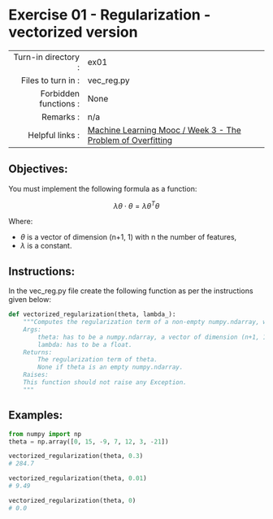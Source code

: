 # Exercise 01 - Regularization - vectorized version

|                         |                    |
| -----------------------:| ------------------ |
|   Turn-in directory :   |  ex01              |
|   Files to turn in :    |  vec_reg.py        |
|   Forbidden functions : |  None              |
|   Remarks :             |  n/a               |
|   Helpful links :       |  [Machine Learning Mooc / Week 3 - The Problem of Overfitting](https://www.coursera.org/learn/machine-learning/lecture/ACpTQ/the-problem-of-overfitting) |

## Objectives:

You must implement the following formula as a function:  
  
$$
\lambda \theta \cdot \theta = \lambda \theta^{T}\theta
$$

Where:  
- $\theta$ is a vector of dimension (n+1, 1) with n the number of features,
- $\lambda$ is a constant.


## Instructions:

In the vec_reg.py file create the following function as per the instructions given below:
```python
def vectorized_regularization(theta, lambda_):
	"""Computes the regularization term of a non-empty numpy.ndarray, without any for-loop.
	Args:
		theta: has to be a numpy.ndarray, a vector of dimension (n+1, 1).
		lambda: has to be a float.
	Returns:
		The regularization term of theta.
		None if theta is an empty numpy.ndarray.
	Raises:
	This function should not raise any Exception.
	"""
```


## Examples:

```python
from numpy import np
theta = np.array([0, 15, -9, 7, 12, 3, -21])

vectorized_regularization(theta, 0.3)
# 284.7

vectorized_regularization(theta, 0.01)
# 9.49

vectorized_regularization(theta, 0)
# 0.0
```
